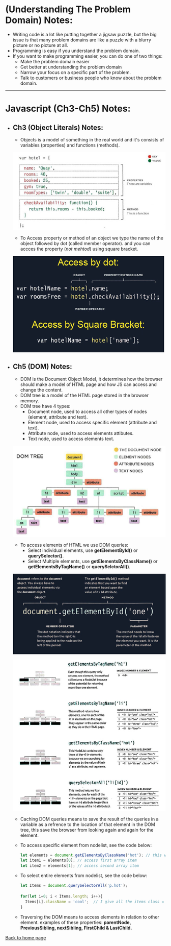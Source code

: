 # **(Understanding The Problem Domain) Notes:**

+ Writing code is a lot like putting together a jigsaw puzzle, but the big issue is that many problem domains are like a puzzle with a blurry picture or no picture at all.
+ Programming is easy if you understand the problem domain.
+ If you want to make programming easier, you can do one of two things:
  + Make the problem domain easier
  + Get better at understanding the problem domain
  + Narrow your focus on a specific part of the problem.
  + Talk to customers or business people who know about the problem domain.    


---
# **Javascript (Ch3-Ch5) Notes:**

+ ## Ch3 (Object Literals) Notes:

  + Objects is a model of something in the real world and it's consists of variables (properties) and functions (methods).
  
  ![object](img/object.jpg)

  + To Access property or method of an object we type the name of the object followed by dot (called member operator). and you can accces the property (*not mehtod*) using square bracket.

  ![ObjectAccess](img/accessObject.jpg) 

+ ## Ch5 (DOM) Notes:

  + DOM is the Document Object Model, it determines how the browser should make a model of HTML page and how JS can access and change the content.
  + DOM tree is a model of the HTML page stored in the browser memory.
  + DOM tree have 4 types:
    + Document node, used to access all other types of nodes (element, attribute and text).
    + Element node, used to access specific element (attribute and text).
    + Attribute node, used to access elements attibutes.
    + Text node, used to access elements text.

  ![DOMtree](img/DOMtree.png) 

  + To access elements of HTML we use DOM queries:
    + Select individual elements, use **getElementById()** or **querySelector()**.
    + Select Multiple elements, use **getElementsByClassName()** or **getElementsByTagName()** or **querySelctorAll()**.

  ![DOMmethods](img/DOMmethod.jpg)

  ![DOMmethods](img/DOMmethod2.jpg)

  + Caching DOM queries means to save the result of the queries in a variable as a refrence to the location of that element in the DOM tree, this save the browser from looking again and again for the element.

  + To access specific element from nodelist, see the code below:

    ```javascript
    let elements = document.getElementsByClassName('hot'); // this will return array.
    let item1 = elements[0]; // access first array item
    let item2 = elements[1]; // access second array item
    ```
  
  + To select entire elements from nodelist, see the code below:

    ```javascript
    let Items = document.querySelectorAll('p.hot');

    for(let i=0; i < Items.length; i++){
      Items[i].className = 'cool';  // I give all the items class = cool
    }
    ```

  + Traversing the DOM means to access elements in relation to other element. examples of these properties: **parentNode, PreviousSibling, nextSibling, FirstChild & LastChild.**


[Back to home page](../README.md)